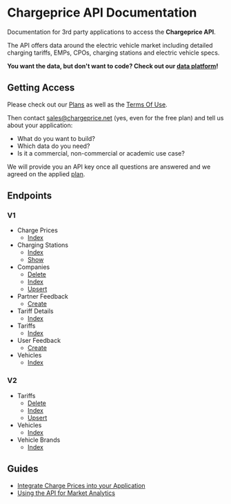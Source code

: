 # Chargeprice API Documentation

Documentation for 3rd party applications to access the **Chargeprice API**.

The API offers data around the electric vehicle market including detailed charging tariffs, EMPs, CPOs, charging stations and electric vehicle specs.

**You want the data, but don't want to code?
Check out our [data platform](./data_platform.md)!**

## Getting Access

Please check out our [Plans](./plans.md) as well as the [Terms Of Use](./terms.md).

Then contact sales@chargeprice.net (yes, even for the free plan) and tell us about your application:

* What do you want to build?
* Which data do you need?
* Is it a commercial, non-commercial or academic use case?

We will provide you an API key once all questions are answered and we agreed on the applied [plan](./plans.md).

## Endpoints

### V1

* Charge Prices
  * [Index](./api/v1/charge_prices/index.md)
* Charging Stations
  * [Index](./api/v1/charging_stations/index.md)
  * [Show](./api/v1/charging_stations/show.md)
* Companies
  * [Delete](./api/v1/companies/delete.md)
  * [Index](./api/v1/companies/index.md)
  * [Upsert](./api/v1/companies/upsert.md)
* Partner Feedback
  * [Create](./api/v1/partner_feedback/create.md)
* Tariff Details
  * [Index](./api/v1/tariff_details/index.md)
* Tariffs
  * [Index](./api/v1/tariffs/index.md)
* User Feedback
  * [Create](./api/v1/user_feedback/create.md)
* Vehicles
  * [Index](./api/v1/vehicles/index.md)

### V2

* Tariffs
  * [Delete](./api/v2/tariffs/delete.md)
  * [Index](./api/v2/tariffs/index.md)
  * [Upsert](./api/v2/tariffs/upsert.md)
* Vehicles
  * [Index](./api/v2/vehicles/index.md)
* Vehicle Brands
  * [Index](./api/v2/vehicle_brands/index.md)

## Guides

* [Integrate Charge Prices into your Application](./guides/integrate_charge_prices.md)
* [Using the API for Market Analytics](./guides/using_the_api_for_market_analytics.md)
